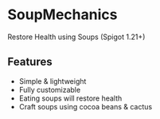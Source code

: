 # SoupMechanics
 Restore Health using Soups (Spigot 1.21+)

## Features
- Simple & lightweight
- Fully customizable
- Eating soups will restore health
- Craft soups using cocoa beans & cactus
